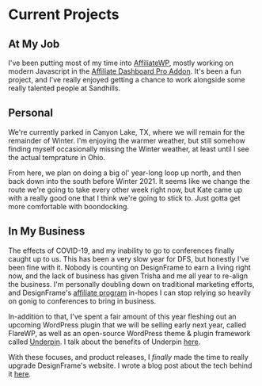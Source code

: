 # Current Projects

## At My Job

I've been putting most of my time into [AffiliateWP](https://www.affiliatewp.com), mostly working on modern Javascript in the [Affiliate Dashboard Pro Addon](https://affiliatewp.com/affiliate-dashboard-in-beta). It's been a fun project, and I've really enjoyed getting a chance to work alongside some really talented people at Sandhills.

## Personal

We're currently parked in Canyon Lake, TX, where we will remain for the remainder of Winter. I'm enjoying the warmer weather, but still somehow finding myself occasionally missing the Winter weather, at least until I see the actual temprature in Ohio.

From here, we plan on doing a big ol' year-long loop up north, and then back down into the south before Winter 2021. It seems like we change the route we're going to take every other week right now, but Kate came up with a really good one that I think we're going to stick to. Just gotta get more comfortable with boondocking.

## In My Business

The effects of COVID-19, and my inability to go to conferences finally caught up to us. This has been a very slow year for DFS, but honestly I've been fine with it. Nobody is counting on DesignFrame to earn a living right now, and the lack of business has given Trisha and me all year to re-align the business. I'm personally doubling down on traditional marketing efforts, and DesignFrame's [affiliate program](https://designframesolutions.com/become-an-affiliate/) in-hopes I can stop relying so heavily on gonig to conferences to bring in business.

In-addition to that, I've spent a fair amount of this year fleshing out an upcoming WordPress plugin that we will be selling early next year, called FlareWP, as well as 
an open-source WordPress theme & plugin framework called [Underpin](https://github.com/alexstandiford/underpin). I talk about the benefits of Underpin [here](https://designframesolutions.com/how-underpin-keeps-technical-debt-low/).

With these focuses, and product releases, I _finally_ made the time to really upgrade DesignFrame's website. I wrote a blog post about the tech behind it [here](https://designframesolutions.com/headless-wordpress-is-overrated-a-case-for-the-nearly-headless-web-app/).
